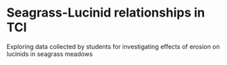 # Seagrass-Lucinid relationships in TCI

Exploring data collected by students for investigating effects of erosion on lucinids in seagrass meadows
